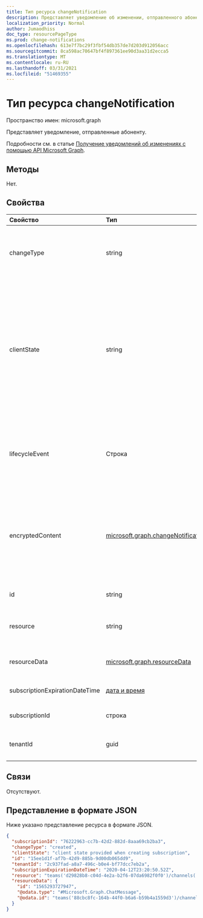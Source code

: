```yaml
---
title: Тип ресурса changeNotification
description: Представляет уведомление об изменении, отправленного абоненту.
localization_priority: Normal
author: Jumaodhiss
doc_type: resourcePageType
ms.prod: change-notifications
ms.openlocfilehash: 613e7f7bc29f3fbf54db357de7d203d912056acc
ms.sourcegitcommit: 8ca598ac70647bf4f897361ee90d3aa31d2ecca5
ms.translationtype: MT
ms.contentlocale: ru-RU
ms.lasthandoff: 03/31/2021
ms.locfileid: "51469355"
---
```

# <a name="changenotification-resource-type"></a>Тип ресурса changeNotification

Пространство имен: microsoft.graph

Представляет уведомление, отправленные абоненту.

Подробности см. в статье [Получение уведомлений об изменениях с помощью API Microsoft Graph](webhooks.md).

## <a name="methods"></a>Методы

Нет.

## <a name="properties"></a>Свойства

| Свойство | Тип | Описание |
|:---------|:-----|:------------|
| changeType | string | Указывает тип изменения, которое поднимет уведомление об изменении. Поддерживаемые значения: `created`, `updated`, `deleted`. Обязательное. |
| clientState | string | Значение свойства **clientState,** отправленного в запросе подписки (если таково). Максимальная длина: 255 символов. Клиент может проверить, пришло ли уведомление об изменении из службы, сравнивая значения свойства **clientState.** Значение свойства **clientState,** отправленного с подпиской, сравнивается со значением свойства **clientState,** полученного с каждым уведомлением об изменении. Необязательное свойство. |
| lifecycleEvent | Строка | Тип уведомления жизненного цикла, если текущее уведомление является уведомлением жизненного цикла. Необязательное свойство. Поддерживаемые значения `missed` : `removed` , `reauthorizationRequired` . |
| encryptedContent | [microsoft.graph.changeNotificationEncryptedContent](changenotificationencryptedcontent.md) | (Предварительный просмотр) Зашифрованное содержимое, прикрепленное с уведомлением об изменении. Только если **шифрованиеCertificate** и **includeResourceData** было определено во время запроса подписки и если ресурс поддерживает его. Необязательное свойство. |
| id | string | Уникальный ID для уведомления. Необязательное свойство. |
| resource | string | URI ресурса, излучающего уведомление об изменении относительно `https://graph.microsoft.com` . Обязательное. |
| resourceData | [microsoft.graph.resourceData](resourcedata.md) | Содержимое этого свойства зависит от типа связанного с ним ресурса. Обязательное. |
| subscriptionExpirationDateTime | [дата и время](https://tools.ietf.org/html/rfc3339) | Время окончания срока действия подписки. Обязательное. |
| subscriptionId | строка | Уникальный идентификатор подписки, которая породила уведомление. |
| tenantId | guid | Уникальный идентификатор клиента, из которого возникло уведомление об изменении. |

## <a name="relationships"></a>Связи

Отсутствуют.

## <a name="json-representation"></a>Представление в формате JSON

Ниже указано представление ресурса в формате JSON.

<!-- {
  "blockType": "resource",
  "optionalProperties": [

  ],
  "@odata.type": "microsoft.graph.changeNotification"
}-->

```json
{
  "subscriptionId": "76222963-cc7b-42d2-882d-8aaa69cb2ba3",
  "changeType": "created",
  "clientState": "client state provided when creating subscription",
  "id": "15ee1d1f-af7b-42d9-885b-9d00db065dd9",
  "tenantId": "2c937fad-a8a7-496c-b0e4-bf77dcc7eb2a",
  "subscriptionExpirationDateTime": "2020-04-12T23:20:50.52Z",
  "resource": "teams('d29828b8-c04d-4e2a-b2f6-07da6982f0f0')/channels('19:f127a8c55ad949d1a238464d22f0f99e@thread.skype')/messages('1565045424600')/replies('1565047490246')",
  "resourceData": {
    "id": "1565293727947",
    "@odata.type": "#Microsoft.Graph.ChatMessage",
    "@odata.id": "teams('88cbc8fc-164b-44f0-b6a6-b59b4a1559d3')/channels('19:8d9da062ec7647d4bb1976126e788b47@thread.tacv2')/messages('1565293727947')/replies('1565293727947')"
  }
}
```

<!-- uuid: 15ee1d1f-af7b-42d9-885b-9d00db065dd9
2020-05-25 14:57:30 UTC -->
<!--
{
  "type": "#page.annotation",
  "description": "change notification resource",
  "keywords": "",
  "section": "documentation",
  "tocPath": "",
  "suppressions": []
}
-->

